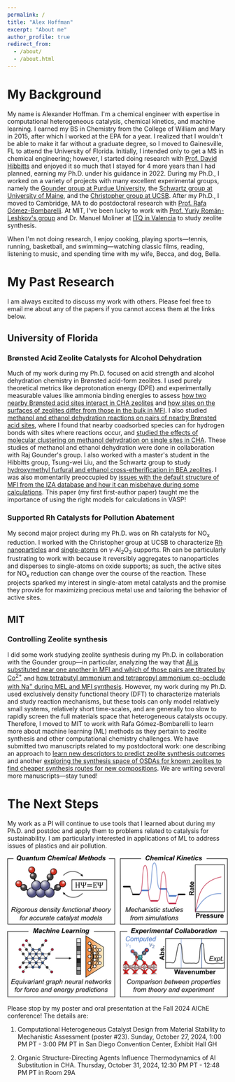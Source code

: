 ```yaml
---
permalink: /
title: "Alex Hoffman"
excerpt: "About me"
author_profile: true
redirect_from: 
  - /about/
  - /about.html
---
```


# My Background

My name is Alexander Hoffman. I'm a chemical engineer with expertise in computational heterogeneous catalysis, chemical kinetics, and machine learning. I earned my BS in Chemistry from the College of William and Mary in 2015, after which I worked at the EPA for a year. I realized that I wouldn't be able to make it far without a graduate degree, so I moved to Gainesville, FL to attend the University of Florida. Initially, I intended only to get a MS in chemical engineering; however, I started doing research with [Prof. David Hibbitts](https://hibbitts.rc.ufl.edu/) and enjoyed it so much that I stayed for 4 more years than I had planned, earning my Ph.D. under his guidance in 2022. During my Ph.D., I worked on a variety of projects with many excellent experimental groups, namely the [Gounder group at Purdue University](https://sites.google.com/site/rgounder/), the [Schwartz group at University of Maine](https://thomasschwartz.wixsite.com/schwartzgroup), and the [Christopher group at UCSB](https://www.christophergroup.engineering.ucsb.edu/). After my Ph.D., I moved to Cambridge, MA to do postdoctoral research with [Prof. Rafa G&oacute;mez-Bombarelli](http://gomezbombarelli.mit.edu/). At MIT, I've been lucky to work with [Prof. Yuriy Rom&aacute;n-Leshkov's group](https://www.romangroup.mit.edu/) and Dr. Manuel Moliner at [ITQ in Valencia](https://itq.upv-csic.es/en) to study zeolite synthesis.

When I'm not doing research, I enjoy cooking, playing sports&mdash;tennis, running, basketball, and swimming&mdash;watching classic films, reading, listening to music, and spending time with my wife, Becca, and dog, Bella.

# My Past Research 

I am always excited to discuss my work with others. Please feel free to email me about any of the papers if you cannot access them at the links below.

## University of Florida

### Br&oslash;nsted Acid Zeolite Catalysts for Alcohol Dehydration

Much of my work during my Ph.D. focused on acid strength and alcohol dehydration chemistry in Br&oslash;nsted acid-form zeolites. I used purely theoretical metrics like deprotonation energy (DPE) and experimentally measurable values like ammonia binding energies to assess [how two nearby Br&oslash;nsted acid sites interact in CHA zeolites](http://pubs.acs.org/doi/10.1021/acscatal.8b02049) and [how sites on the surfaces of zeolites differ from those in the bulk in MFI](https://pubs.acs.org/doi/10.1021/acscatal.3c00076). I also studied [methanol and ethanol dehydration reactions on pairs of nearby Br&oslash;nsted acid sites](https://onlinelibrary.wiley.com/doi/10.1002/anie.202007790), where I found that nearby coadsorbed species can for hydrogen bonds with sites where reactions occur, and [studied the effects of molecular clustering on methanol dehydration on single sites in CHA](https://linkinghub.elsevier.com/retrieve/pii/S0021951719305111). These studies of methanol and ethanol dehydration were done in collaboration with Raj Gounder's group. I also worked with a master's student in the Hibbitts group, Tsung-wei Liu, and the Schwartz group to study [hydroxymethyl furfural and ethanol cross-etherification in BEA zeolites](https://pubs.acs.org/doi/10.1021/acscatal.0c01328). I was also momentarily preoccupied by [issues with the default structure of MFI from the IZA database and how it can misbehave during some calculations](http://pubs.acs.org/doi/10.1021/acs.jpcc.8b12230). This paper (my first first-author paper) taught me the importance of using the right models for calculations in VASP!

### Supported Rh Catalysts for Pollution Abatement

My second major project during my Ph.D. was on Rh catalysts for NO<sub>x</sub> reduction. I worked with the Christopher group at UCSB to characterize [Rh nanoparticles](https://pubs.acs.org/doi/10.1021/acs.jpcc.1c05160) and [single-atoms](https://pubs.acs.org/doi/10.1021/acscatal.2c02813) on &gamma;-Al<sub>2</sub>O<sub>3</sub> supports. Rh can be particularly frustrating to work with because it reversibly aggregates to nanoparticles and disperses to single-atoms on oxide supports; as such, the active sites for NO<sub>x</sub> reduction can change over the course of the reaction. These projects sparked my interest in single-atom metal catalysts and the promise they provide for maximizing precious metal use and tailoring the behavior of active sites. 

## MIT

### Controlling Zeolite synthesis

I did some work studying zeolite synthesis during my Ph.D. in collaboration with the Gounder group&mdash;in particular, analyzing the way that [Al is substituted near one another in MFI and which of those pairs are titrated by Co<sup>2+</sup>](https://pubs.acs.org/doi/10.1021/acs.chemmater.0c03154) and [how tetrabutyl ammonium and tetrapropyl ammonium co-occlude with Na<sup>+</sup> during MEL and MFI synthesis](https://pubs.acs.org/doi/10.1021/acs.chemmater.2c01083). However, my work during my Ph.D. used exclusively density functional theory (DFT) to characterize materials and study reaction mechanisms, but these tools can only model relatively small systems, relatively short time-scales, and are generally too slow to rapidly screen the full materials space that heterogeneous catalysts occupy. Therefore, I moved to MIT to work with Rafa G&oacute;mez-Bombarelli to learn more about machine learning (ML) methods as they pertain to zeolite synthesis and other computational chemistry challenges. We have submitted two manuscripts related to my postdoctoral work: one describing an approach to [learn new descriptors to predict zeolite synthesis outcomes](https://chemrxiv.org/engage/chemrxiv/article-details/66fae4c251558a15ef9d20db) and another [exploring the synthesis space of OSDAs for known zeolites to find cheaper synthesis routes for new compositions](https://chemrxiv.org/engage/chemrxiv/article-details/66f8658812ff75c3a1cb235d). We are writing several more manuscripts&mdash;stay tuned!

# The Next Steps

My work as a PI will continue to use tools that I learned about during my Ph.D. and postdoc and apply them to problems related to catalysis for sustainability. I am particularly interested in applications of ML to address issues of plastics and air pollution.

![Summary of my research interests and techniques](../files/summary.png)

Please stop by my poster and oral presentation at the Fall 2024 AIChE conference! The details are:

1. Computational Heterogeneous Catalyst Design from Material Stability to Mechanistic Assessment (poster #23). Sunday, October 27, 2024, 1:00 PM PT - 3:00 PM PT in San Diego Convention Center, Exhibit Hall GH

2. Organic Structure-Directing Agents Influence Thermodynamics of Al Substitution in CHA. Thursday, October 31, 2024, 12:30 PM PT - 12:48 PM PT in Room 29A